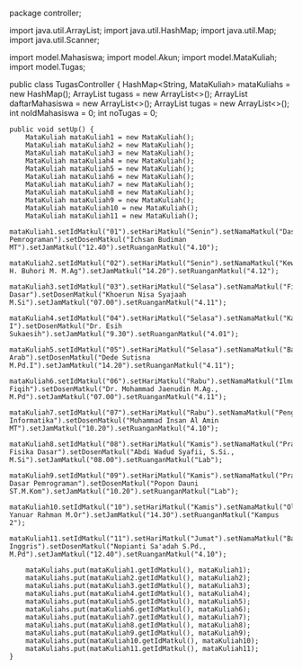 package controller;

import java.util.ArrayList;
import java.util.HashMap;
import java.util.Map;
import java.util.Scanner;

import model.Mahasiswa;
import model.Akun;
import model.MataKuliah;
import model.Tugas;

public class TugasController {
    HashMap<String, MataKuliah> mataKuliahs = new HashMap();
    ArrayList<Tugas> tugass = new ArrayList<>();
    ArrayList<Akun> daftarMahasiswa = new ArrayList<>();
    ArrayList<Tugas> tugas = new ArrayList<>();
    int noIdMahasiswa = 0;
    int noTugas = 0;

    public void setUp() {
        MataKuliah mataKuliah1 = new MataKuliah();
        MataKuliah mataKuliah2 = new MataKuliah();
        MataKuliah mataKuliah3 = new MataKuliah();
        MataKuliah mataKuliah4 = new MataKuliah();
        MataKuliah mataKuliah5 = new MataKuliah();
        MataKuliah mataKuliah6 = new MataKuliah();
        MataKuliah mataKuliah7 = new MataKuliah();
        MataKuliah mataKuliah8 = new MataKuliah();
        MataKuliah mataKuliah9 = new MataKuliah();
        MataKuliah mataKuliah10 = new MataKuliah();
        MataKuliah mataKuliah11 = new MataKuliah();
        mataKuliah1.setIdMatkul("01").setHariMatkul("Senin").setNamaMatkul("Dasar Pemrograman").setDosenMatkul("Ichsan Budiman MT").setJamMatkul("12.40").setRuanganMatkul("4.10");
        mataKuliah2.setIdMatkul("02").setHariMatkul("Senin").setNamaMatkul("Kewarganegaraan").setDosenMatkul("Dr. H. Buhori M. M.Ag").setJamMatkul("14.20").setRuanganMatkul("4.12");
        mataKuliah3.setIdMatkul("03").setHariMatkul("Selasa").setNamaMatkul("Fisika Dasar").setDosenMatkul("Khoerun Nisa Syajaah M.Si").setJamMatkul("07.00").setRuanganMatkul("4.11");
        mataKuliah4.setIdMatkul("04").setHariMatkul("Selasa").setNamaMatkul("Kalkulus I").setDosenMatkul("Dr. Esih Sukaesih").setJamMatkul("9.30").setRuanganMatkul("4.01");
        mataKuliah5.setIdMatkul("05").setHariMatkul("Selasa").setNamaMatkul("Bahasa Arab").setDosenMatkul("Dede Sutisna M.Pd.I").setJamMatkul("14.20").setRuanganMatkul("4.11");
        mataKuliah6.setIdMatkul("06").setHariMatkul("Rabu").setNamaMatkul("Ilmu Fiqih").setDosenMatkul("Dr. Mohammad Jaenudin M.Ag., M.Pd").setJamMatkul("07.00").setRuanganMatkul("4.11");
        mataKuliah7.setIdMatkul("07").setHariMatkul("Rabu").setNamaMatkul("Pengenalan Informatika").setDosenMatkul("Muhammad Insan Al Amin MT").setJamMatkul("10.20").setRuanganMatkul("4.10");
        mataKuliah8.setIdMatkul("08").setHariMatkul("Kamis").setNamaMatkul("Praktikum Fisika Dasar").setDosenMatkul("Abdi Wadud Syafii, S.Si., M.Si").setJamMatkul("08.00").setRuanganMatkul("Lab");
        mataKuliah9.setIdMatkul("09").setHariMatkul("Kamis").setNamaMatkul("Praktikum Dasar Pemrograman").setDosenMatkul("Popon Dauni ST.M.Kom").setJamMatkul("10.20").setRuanganMatkul("Lab");
        mataKuliah10.setIdMatkul("10").setHariMatkul("Kamis").setNamaMatkul("Olahraga").setDosenMatkul("Alvin Yanuar Rahman M.Or").setJamMatkul("14.30").setRuanganMatkul("Kampus 2");
        mataKuliah11.setIdMatkul("11").setHariMatkul("Jumat").setNamaMatkul("Bahasa Inggris").setDosenMatkul("Nopianti Sa'adah S.Pd., M.Pd").setJamMatkul("12.40").setRuanganMatkul("4.10");
        
        mataKuliahs.put(mataKuliah1.getIdMatkul(), mataKuliah1);
        mataKuliahs.put(mataKuliah2.getIdMatkul(), mataKuliah2);
        mataKuliahs.put(mataKuliah3.getIdMatkul(), mataKuliah3);
        mataKuliahs.put(mataKuliah4.getIdMatkul(), mataKuliah4);
        mataKuliahs.put(mataKuliah5.getIdMatkul(), mataKuliah5);
        mataKuliahs.put(mataKuliah6.getIdMatkul(), mataKuliah6);
        mataKuliahs.put(mataKuliah7.getIdMatkul(), mataKuliah7);
        mataKuliahs.put(mataKuliah8.getIdMatkul(), mataKuliah8);
        mataKuliahs.put(mataKuliah9.getIdMatkul(), mataKuliah9);
        mataKuliahs.put(mataKuliah10.getIdMatkul(), mataKuliah10);
        mataKuliahs.put(mataKuliah11.getIdMatkul(), mataKuliah11);
    }
